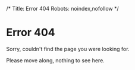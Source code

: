/*
Title: Error 404
Robots: noindex,nofollow
*/

<i class="icon-erroralt"></i> Error 404
=========

Sorry, couldn't find the page you were looking for.

Please move along, nothing to see here.
